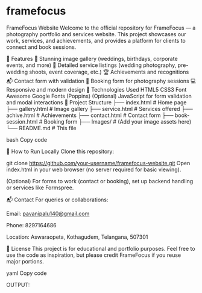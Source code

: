 # framefocus
FrameFocus Website
Welcome to the official repository for FrameFocus — a photography portfolio and services website. This project showcases our work, services, and achievements, and provides a platform for clients to connect and book sessions.

🌟 Features
📸 Stunning image gallery (weddings, birthdays, corporate events, and more)
📝 Detailed service listings (wedding photography, pre-wedding shoots, event coverage, etc.)
🏆 Achievements and recognitions
📬 Contact form with validation
📅 Booking form for photography sessions
💻 Responsive and modern design
🚀 Technologies Used
HTML5
CSS3
Font Awesome
Google Fonts (Poppins)
(Optional) JavaScript for form validation and modal interactions
📂 Project Structure
├── index.html # Home page ├── gallery.html # Image gallery ├── service.html # Services offered ├── achive.html # Achievements ├── contact.html # Contact form ├── book-session.html # Booking form ├── Images/ # (Add your image assets here) └── README.md # This file

bash Copy code

🔧 How to Run Locally
Clone this repository:

git clone https://github.com/your-username/framefocus-website.git
Open index.html in your web browser (no server required for basic viewing).

(Optional) For forms to work (contact or booking), set up backend handling or services like Formspree.

📬 Contact For queries or collaborations:

Email: pavanipalu140@gmail.com

Phone: 8297164686

Location: Aswaraopeta, Kothagudem, Telangana, 507301

📜 License This project is for educational and portfolio purposes. Feel free to use the code as inspiration, but please credit FrameFocus if you reuse major portions.

yaml Copy code

OUTPUT:
